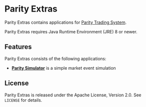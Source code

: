 Parity Extras
=============

Parity Extras contains applications for [Parity Trading System][].

  [Parity Trading System]: https://github.com/paritytrading/parity

Parity Extras requires Java Runtime Environment (JRE) 8 or newer.


Features
--------

Parity Extras consists of the following applications:

  - [**Parity Simulator**](parity-sim) is a simple market event simulation


License
-------

Parity Extras is released under the Apache License, Version 2.0. See `LICENSE`
for details.

